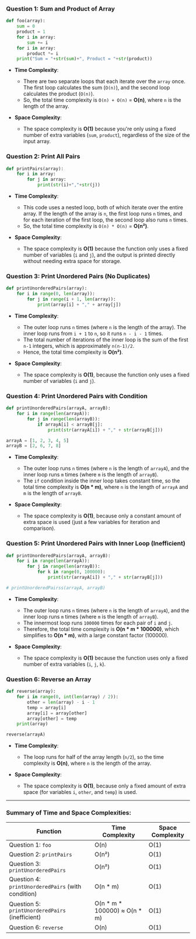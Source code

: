 ### **Question 1: Sum and Product of Array**
```python
def foo(array):
    sum = 0
    product = 1
    for i in array:
        sum += i
    for i in array:
        product *= i
    print("Sum = "+str(sum)+", Product = "+str(product))
```
- **Time Complexity**:  
  - There are two separate loops that each iterate over the `array` once. The first loop calculates the sum (`O(n)`), and the second loop calculates the product (`O(n)`).
  - So, the total time complexity is `O(n) + O(n)` = **O(n)**, where `n` is the length of the array.
  
- **Space Complexity**:  
  - The space complexity is **O(1)** because you're only using a fixed number of extra variables (`sum`, `product`), regardless of the size of the input array.

### **Question 2: Print All Pairs**
```python
def printPairs(array):
    for i in array:
        for j in array:
            print(str(i)+","+str(j))
```
- **Time Complexity**:  
  - This code uses a nested loop, both of which iterate over the entire array. If the length of the array is `n`, the first loop runs `n` times, and for each iteration of the first loop, the second loop also runs `n` times.
  - So, the total time complexity is `O(n) * O(n)` = **O(n²)**.

- **Space Complexity**:  
  - The space complexity is **O(1)** because the function only uses a fixed number of variables (`i` and `j`), and the output is printed directly without needing extra space for storage.

### **Question 3: Print Unordered Pairs (No Duplicates)**
```python
def printUnorderedPairs(array):
    for i in range(0, len(array)):
        for j in range(i + 1, len(array)):
            print(array[i] + "," + array[j])
```
- **Time Complexity**:  
  - The outer loop runs `n` times (where `n` is the length of the array). The inner loop runs from `i + 1` to `n`, so it runs `n - i - 1` times.
  - The total number of iterations of the inner loop is the sum of the first `n-1` integers, which is approximately `n(n-1)/2`.
  - Hence, the total time complexity is **O(n²)**.

- **Space Complexity**:  
  - The space complexity is **O(1)**, because the function only uses a fixed number of variables (`i` and `j`).

### **Question 4: Print Unordered Pairs with Condition**
```python
def printUnorderedPairs(arrayA, arrayB):
    for i in range(len(arrayA)):
        for j in range(len(arrayB)):
            if arrayA[i] < arrayB[j]:
                print(str(arrayA[i]) + "," + str(arrayB[j]))

arrayA = [1, 2, 3, 4, 5]
arrayB = [2, 6, 7, 8]
```
- **Time Complexity**:  
  - The outer loop runs `n` times (where `n` is the length of `arrayA`), and the inner loop runs `m` times (where `m` is the length of `arrayB`).
  - The `if` condition inside the inner loop takes constant time, so the total time complexity is **O(n * m)**, where `n` is the length of `arrayA` and `m` is the length of `arrayB`.

- **Space Complexity**:  
  - The space complexity is **O(1)**, because only a constant amount of extra space is used (just a few variables for iteration and comparison).

### **Question 5: Print Unordered Pairs with Inner Loop (Inefficient)**
```python
def printUnorderedPairs(arrayA, arrayB):
    for i in range(len(arrayA)):
        for j in range(len(arrayB)):
            for k in range(0, 100000):
                print(str(arrayA[i]) + "," + str(arrayB[j]))

# printUnorderedPairss(arrayA, arrayB)
```
- **Time Complexity**:  
  - The outer loop runs `n` times (where `n` is the length of `arrayA`), and the inner loop runs `m` times (where `m` is the length of `arrayB`).
  - The innermost loop runs `100000` times for each pair of `i` and `j`.
  - Therefore, the total time complexity is **O(n * m * 100000)**, which simplifies to **O(n * m)**, with a large constant factor (100000).
  
- **Space Complexity**:  
  - The space complexity is **O(1)** because the function uses only a fixed number of extra variables (`i`, `j`, `k`).

### **Question 6: Reverse an Array**
```python
def reverse(array):
    for i in range(0, int(len(array) / 2)):
        other = len(array) - i - 1
        temp = array[i]
        array[i] = array[other]
        array[other] = temp
    print(array)

reverse(arrayA)
```
- **Time Complexity**:  
  - The loop runs for half of the array length (`n/2`), so the time complexity is **O(n)**, where `n` is the length of the array.
  
- **Space Complexity**:  
  - The space complexity is **O(1)**, because only a fixed amount of extra space (for variables `i`, `other`, and `temp`) is used.

---

### Summary of Time and Space Complexities:

| Function | Time Complexity | Space Complexity |
|----------|-----------------|------------------|
| Question 1: `foo` | O(n) | O(1) |
| Question 2: `printPairs` | O(n²) | O(1) |
| Question 3: `printUnorderedPairs` | O(n²) | O(1) |
| Question 4: `printUnorderedPairs` (with condition) | O(n * m) | O(1) |
| Question 5: `printUnorderedPairs` (inefficient) | O(n * m * 100000) ≈ O(n * m) | O(1) |
| Question 6: `reverse` | O(n) | O(1) |
